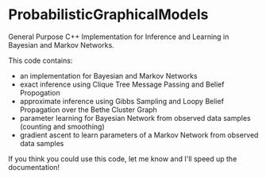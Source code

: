 # ProbabilisticGraphicalModels
General Purpose C++ Implementation for Inference and Learning in Bayesian and Markov Networks.

This code contains:
- an implementation for Bayesian and Markov Networks
- exact inference using Clique Tree Message Passing and Belief Propogation
- approximate inference using Gibbs Sampling and Loopy Belief Propagation over the Bethe Cluster Graph
- parameter learning for Bayesian Network from observed data samples (counting and smoothing)
- gradient ascent to learn parameters of a Markov Network from observed data samples

If you think you could use this code, let me know and I'll speed up the documentation!
